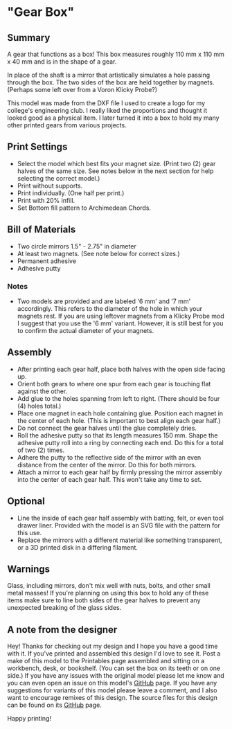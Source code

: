 # "Gear Box"

## Summary

A gear that functions as a box! This box measures roughly 110 mm x 110 mm x 40 mm and is in the shape of a gear.

In place of the shaft is a mirror that artistically simulates a hole passing through the box. The two sides of the box are held together by magnets. (Perhaps some left over from a Voron Klicky Probe?)

This model was made from the DXF file I used to create a logo for my college's engineering club. I really liked the proportions and thought it looked good as a physical item. I later turned it into a box to hold my many other printed gears from various projects.

## Print Settings

- Select the model which best fits your magnet size. (Print two (2) gear halves of the same size. See notes below in the next section for help selecting the correct model.)
- Print without supports.
- Print individually. (One half per print.)
- Print with 20% infill.
- Set Bottom fill pattern to Archimedean Chords.

## Bill of Materials

- Two circle mirrors 1.5" - 2.75" in diameter
- At least two magnets. (See note below for correct sizes.)
- Permanent adhesive
- Adhesive putty

### Notes

- Two models are provided and are labeled '6 mm' and '7 mm' accordingly. This refers to the diameter of the hole in which your magnets rest. If you are using leftover magnets from a Klicky Probe mod I suggest that you use the '6 mm' variant. However, it is still best for you to confirm the actual diameter of your magnets.

## Assembly

- After printing each gear half, place both halves with the open side facing up.
- Orient both gears to where one spur from each gear is touching flat against the other.
- Add glue to the holes spanning from left to right. (There should be four (4) holes total.)
- Place one magnet in each hole containing glue. Position each magnet in the center of each hole. (This is important to best align each gear half.)
- Do not connect the gear halves until the glue completely dries.
- Roll the adhesive putty so that its length measures 150 mm. Shape the adhesive putty roll into a ring by connecting each end. Do this for a total of two (2) times.
- Adhere the putty to the reflective side of the mirror with an even distance from the center of the mirror. Do this for both mirrors.
- Attach a mirror to each gear half by firmly pressing the mirror assembly into the center of each gear half. This won't take any time to set.

## Optional

- Line the inside of each gear half assembly with batting, felt, or even tool drawer liner. Provided with the model is an SVG file with the pattern for this use.
- Replace the mirrors with a different material like something transparent, or a 3D printed disk in a differing filament.

## Warnings

Glass, including mirrors, don't mix well with nuts, bolts, and other small metal masses! If you're planning on using this box to hold any of these items make sure to line both sides of the gear halves to prevent any unexpected breaking of the glass sides.

## A note from the designer

Hey! Thanks for checking out my design and I hope you have a good time with it. If you've printed and assembled this design I'd love to see it. Post a make of this model to the Printables page assembled and sitting on a workbench, desk, or bookshelf. (You can set the box on its teeth or on one side.) If you have any issues with the original model please let me know and you can even open an issue on this model's [GitHub](https://github.com/EvokeMadness/gear-box) page. If you have any suggestions for variants of this model please leave a comment, and I also want to encourage remixes of this design. The source files for this design can be found on its [GitHub](https://github.com/EvokeMadness/gear-box) page.

Happy printing!